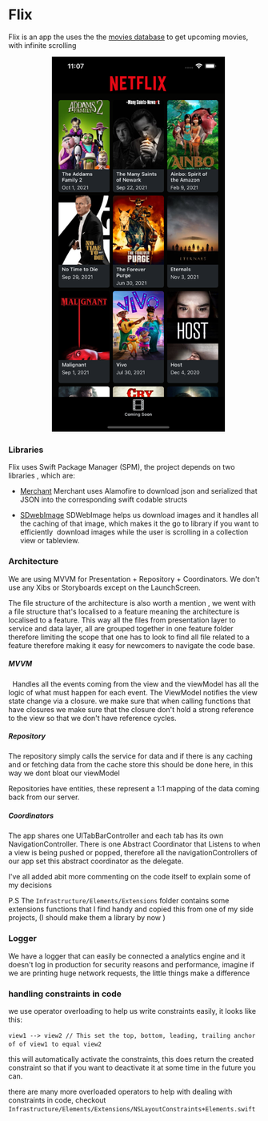 # Flix 

Flix is an app the uses the the [movies database](https://www.themoviedb.org/) to get upcoming movies, with infinite scrolling

<center>
    <img src="./demo.png" height="750" style="width: auto;"/>
</center>

### Libraries

Flix uses Swift Package Manager (SPM), the project depends on two libraries , which are:

* [Merchant](https://github.com/dubeboy/Merchant)
Merchant uses Alamofire to download json and serialized that JSON into the corresponding swift codable structs

* [SDwebImage](https://github.com/SDWebImage/SDWebImage)
SDWebImage helps us download images and it handles all the caching of that image, which makes it the go to library if you want to efficiently  download images while the user is scrolling in a collection view or tableview.

### Architecture 

We are using MVVM for Presentation + Repository + Coordinators. We don't use any Xibs or Storyboards except on the LaunchScreen. 

The file structure of the architecture is also worth a mention , we went with a file structure that's localised to a feature meaning the architecture is localised to a feature. This way all the files from presentation layer to service and data layer, all are grouped together in one feature folder therefore limiting the scope that one has to look to find all file related to a feature therefore making it easy for newcomers to navigate the code base.

##### MVVM 
  Handles all the events coming from the view and the viewModel has all the logic of what must happen for each event. The ViewModel notifies the view state change via a closure. 
we make sure that when calling functions that have closures we make sure that the closure don't hold a strong reference to the view so that we don't have reference cycles.

##### Repository

The repository simply calls the service for data and if there is any caching and or fetching data from the cache store this should be done here, in this way we dont bloat our viewModel

Repositories have entities, these represent a 1:1 mapping of the data coming back from our server.

##### Coordinators

The app shares one UITabBarController and each tab has its own NavigationController. There is one Abstract Coordinator that Listens to when a view is being pushed or popped, therefore all the navigationControllers of our app set this abstract coordinator as the delegate.

I've all added abit more commenting on the code itself to explain some of my decisions

P.S
The `Infrastructure/Elements/Extensions` folder contains some extensions functions that I find handy and copied this from one of my side projects, (I should make them a library by now )


### Logger

We have a logger that can easily be connected a analytics engine and it doesn't log in production for security reasons and performance, imagine if we are printing huge network requests, the little things make a difference 
### handling constraints in code

we use operator overloading to help us write constraints easily, it looks like this:

`view1 --> view2 // This set the top, bottom, leading, trailing anchor of of view1 to equal view2` 

this will automatically activate the constraints, this does return the created constraint so that if you want to deactivate it at some time in the future you can.

there are many more overloaded operators to help with dealing with constraints in code, checkout `Infrastructure/Elements/Extensions/NSLayoutConstraints+Elements.swift`
